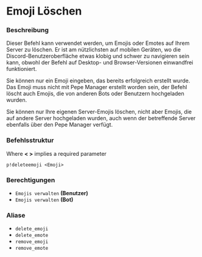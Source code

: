 # Emoji Löschen

### Beschreibung

Dieser Befehl kann verwendet werden, um Emojis oder Emotes auf Ihrem Server zu löschen. Er ist am nützlichsten auf mobilen Geräten, wo die Discord-Benutzeroberfläche etwas klobig und schwer zu navigieren sein kann, obwohl der Befehl auf Desktop- und Browser-Versionen einwandfrei funktioniert.

Sie können nur ein Emoji eingeben, das bereits erfolgreich erstellt wurde. Das Emoji muss nicht mit Pepe Manager erstellt worden sein, der Befehl löscht auch Emojis, die von anderen Bots oder Benutzern hochgeladen wurden.

Sie können nur Ihre eigenen Server-Emojis löschen, nicht aber Emojis, die auf andere Server hochgeladen wurden, auch wenn der betreffende Server ebenfalls über den Pepe Manager verfügt.

### Befehlsstruktur

Where **&lt; &gt;** implies a required parameter

```text
p!deleteemoji <Emoji>
```

### **Berechtigungen**

* `Emojis verwalten` **\(Benutzer\)**
* `Emojis verwalten` **\(Bot\)**

### Aliase

* `delete_emoji`
* `delete_emote`
* `remove_emoji`
* `remove_emote`

